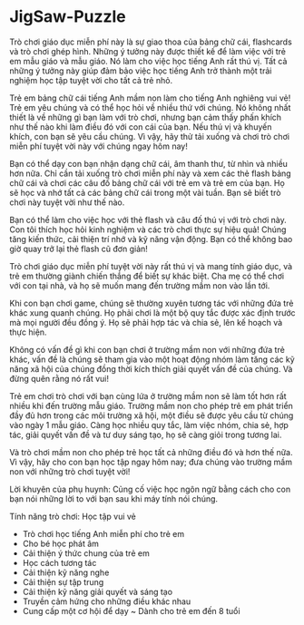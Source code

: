 # JigSaw-Puzzle
Trò chơi giáo dục miễn phí này là sự giao thoa của bảng chữ cái, flashcards và trò chơi ghép hình. Những ý tưởng này được thiết kế để làm việc với trẻ em mẫu giáo và mẫu giáo. Nó làm cho việc học tiếng Anh rất thú vị. Tất cả những ý tưởng này giúp đảm bảo việc học tiếng Anh trở thành một trải nghiệm học tập tuyệt vời cho tất cả trẻ nhỏ.

Trẻ em bảng chữ cái tiếng Anh mầm non làm cho tiếng Anh nghiêng vui vẻ! Trẻ em yêu chúng và có thể học hỏi về nhiều thứ với chúng. Nó không nhất thiết là về những gì bạn làm với trò chơi, nhưng bạn cảm thấy phấn khích như thế nào khi làm điều đó với con cái của bạn. Nếu thú vị và khuyến khích, con bạn sẽ yêu cầu chúng. Vì vậy, hãy thử tải xuống và chơi trò chơi miễn phí tuyệt vời này với chúng ngay hôm nay!

Bạn có thể dạy con bạn nhận dạng chữ cái, âm thanh thư, từ nhìn và nhiều hơn nữa. Chỉ cần tải xuống trò chơi miễn phí này và xem các thẻ flash bảng chữ cái và chơi các câu đố bảng chữ cái với trẻ em và trẻ em của bạn. Họ sẽ học và nhớ tất cả các bảng chữ cái trong một vài tuần. Bạn sẽ biết trò chơi này tuyệt vời như thế nào.

Bạn có thể làm cho việc học với thẻ flash và câu đố thú vị với trò chơi này. Con tôi thích học hỏi kinh nghiệm và các trò chơi thực sự hiệu quả! Chúng tăng kiến ​​thức, cải thiện trí nhớ và kỹ năng vận động. Bạn có thể không bao giờ quay trở lại thẻ flash cũ đơn giản!

Trò chơi giáo dục miễn phí tuyệt vời này rất thú vị và mang tính giáo dục, và trẻ em thường giành chiến thắng để biết sự khác biệt. Cha mẹ có thể chơi với con tại nhà, và họ sẽ muốn mang đến trường mầm non vào lần tới.

Khi con bạn chơi game, chúng sẽ thường xuyên tương tác với những đứa trẻ khác xung quanh chúng. Họ phải chơi là một bộ quy tắc được xác định trước mà mọi người đều đồng ý. Họ sẽ phải hợp tác và chia sẻ, lên kế hoạch và thực hiện.

Không có vấn đề gì khi con bạn chơi ở trường mầm non với những đứa trẻ khác, vấn đề là chúng sẽ tham gia vào một hoạt động nhóm làm tăng các kỹ năng xã hội của chúng đồng thời kích thích giải quyết vấn đề của chúng. Và đừng quên rằng nó rất vui!

Trẻ em chơi trò chơi với bạn cùng lứa ở trường mầm non sẽ làm tốt hơn rất nhiều khi đến trường mẫu giáo. Trường mầm non cho phép trẻ em phát triển đầy đủ hơn trong các môi trường xã hội, một điều sẽ được yêu cầu từ chúng vào ngày 1 mẫu giáo. Càng học nhiều quy tắc, làm việc nhóm, chia sẻ, hợp tác, giải quyết vấn đề và tư duy sáng tạo, họ sẽ càng giỏi trong tương lai.

Và trò chơi mầm non cho phép trẻ học tất cả những điều đó và hơn thế nữa. Vì vậy, hãy cho con bạn học tập ngay hôm nay; đưa chúng vào trường mầm non với những trò chơi tuyệt vời!

Lời khuyên của phụ huynh: Củng cố việc học ngôn ngữ bằng cách cho con bạn nói những lời to với bạn sau khi máy tính nói chúng.

Tính năng trò chơi:
Học tập vui vẻ
- Trò chơi học tiếng Anh miễn phí cho trẻ em
- Cho bé học phát âm
- Cải thiện ý thức chung của trẻ em
- Học cách tương tác
- Cải thiện kỹ năng nghe
- Cải thiện sự tập trung
- Cải thiện kỹ năng giải quyết và sáng tạo
- Truyền cảm hứng cho những điều khác nhau
- Cung cấp một cơ hội để dạy
~ Dành cho trẻ em đến 8 tuổi
